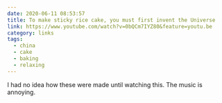 ```yaml
---
date: 2020-06-11 08:53:57
title: To make sticky rice cake, you must first invent the Universe
link: https://www.youtube.com/watch?v=0bQCm7IYZ80&feature=youtu.be
category: links
tags:
  - china
  - cake
  - baking
  - relaxing
---
```


I had no idea how these were made until watching this. The music is annoying.